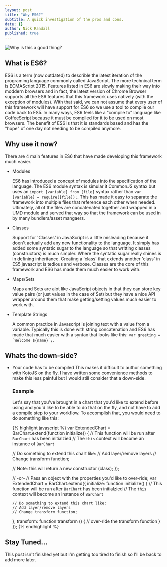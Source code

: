 ```yaml
---
layout: post
title: "Why ES6?"
subtitle: A quick investigation of the pros and cons.
date: {}
author: Nick Randall
published: true
---
```


![Why is this a good thing?](/http://38.media.tumblr.com/83bfb043d548d5a493ef7d117219d569/tumblr_ncrt6yhcDS1s373hwo1_400.gif)

## What is ES6?
ES6 is a term (now outdated) to describle the latest iteration of the programing language commonly called JavaScript. The more technical term is ECMAScript 2015. Features listed in ES6 are slowly making their way into moddern browsers and in fact, the latest version of Chrome Browser supports all the ES6 features that this framework uses natively (with the exception of modules). With that said, we can not assume that every user of this framework will have support for ES6 so we use a tool to compile our code back to ES5. In many ways, ES6 feels like a "compile to" language like CoffeeScript because it must be compiled for it to be used on most browsers. The benefit of ES6 is that it is standards based and has the "hope" of one day not needing to be compiled anymore.

## Why use it now?
There are 4 main features in ES6 that have made developing this framework much easier. 

* Modules

  ES6 has introduced a concept of modules into the specification of the language. The ES6 module syntax is simular it CommonJS syntax but uses an `import [variable] from [file]` syntax rather than `var [variable] = require([file]);`. This has made it easy to separate the framework into multiple files that reference each other when needed. Ultimately, all of the files are concatenated together and wrapped in a UMD module and served that way so that the framework can be used in by many bundlers/asset mangaers. 

* Classes

  Support for 'Classes' in JavaScript is a little misleading because it doen't actually add any new functionality to the language. It simply has added some syntatic sugar to the language so that writting classes (constructors) is much simpler. Where the syntatic sugar really shines is in defining inheritance. Creating a 'class' that extends another 'class' in ES5 javascript is tedious and verbose. Classes are the core of this framework and ES6 has made them much easier to work with.

* Maps/Sets

  Maps and Sets are alot like JavaScript objects in that they can store key value pairs (or just values in the case of Set) but they have a nice API wrapper around them that make getting/setting values much easier to work with.

* Template Strings

  A common practice in Javascript is joining text with a value from a variable. Typically this is done with string concatenation and ES6 has made that much easier with a syntax that looks like this: ``` var greeting = `Welcome ${name}`; ```.

## Whats the down-side?

* Your code has to be compiled
  This makes it difficult to author something with KotoJS on the fly. I have written some convenience methods to make this less painful but I would still consider that a down-side.

  ### Example
  Let's say that you've brought in a chart that you'd like to extend before using and you'd like to be able to do that on the fly, and not have to add a compile step to your workflow. To accomplish that, you would need to do something like this: 


  {% highlight javascript %}
  var ExtendedChart = BarChart.extend(function initialize() {
    // This function will be run after `BarChart` has been initialzied
    // The `this` context will become an instance of `BarChart`

    // Do something to extend this chart like:
    // Add layer/remove layers
    // Change transform function;

    // Note: this will return a new constructor (class);
  });

  // -or-
  // Pass an object with the properties you'd like to over-ride;
  var ExtendedChart = BarChart.extend({
      initialize: function initialize() {
      // This function will be run after `BarChart` has been initialzied
      // The `this` context will become an instance of `BarChart`

      // Do something to extend this chart like:
      // Add layer/remove layers
      // Change transform function;
    },
    transform: function transform () {
      // over-ride the transform function
    }
  });
  {% endhighlight %}

## Stay Tuned...
This post isn't finished yet but I'm getting too tired to finish so I'll be back to add more later.